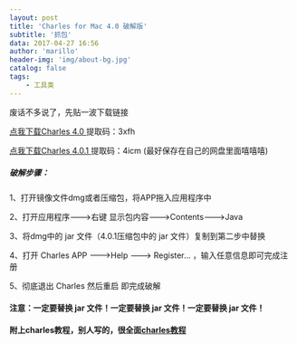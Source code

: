 ```yaml
---
layout: post
title: 'Charles for Mac 4.0 破解版'
subtitle: '抓包'
data: 2017-04-27 16:56
author: 'marillo'
header-img: 'img/about-bg.jpg'
catalog: false
tags:
    - 工具类
---
```


废话不多说了，先贴一波下载链接

[点我下载Charles 4.0 ](https://pan.baidu.com/s/1mig4X4G)提取码：3xfh

[点我下载Charles 4.0.1 ](https://pan.baidu.com/s/1jH6bnym)提取码：4icm (最好保存在自己的网盘里面嘻嘻嘻)

##### 破解步骤：

1、打开镜像文件dmg或者压缩包，将APP拖入应用程序中

2、打开应用程序--->右键 显示包内容--->Contents--->Java

3、将dmg中的 jar 文件（4.0.1压缩包中的 jar 文件）复制到第二步中替换

4、打开 Charles APP --->Help ---> Register... ，输入任意信息即可完成注册

5、彻底退出 Charles 然后重启 即完成破解

#### 注意：一定要替换 jar 文件！一定要替换 jar 文件！一定要替换 jar 文件！

**附上charles教程，别人写的，很全面[charles教程 ](http://blog.devtang.com/2015/11/14/charles-introduction/)**